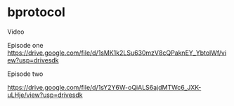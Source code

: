 # bprotocol
Video 

Episode one 
https://drive.google.com/file/d/1sMK1k2LSu630mzV8cQPaknEY_YbtolWf/view?usp=drivesdk

Episode two 

https://drive.google.com/file/d/1sY2Y6W-oQiALS6ajdMTWc6_JXK-uLHje/view?usp=drivesdk
